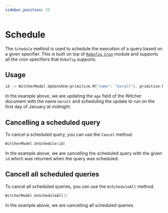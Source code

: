 ```yaml
---
sidebar_position: 25
---
```


# Schedule

The `Schedule` method is used to schedule the execution of a query based on a given specifier. This is built on top of [`Robofig Cron`](https://pkg.go.dev/github.com/robfig/cron/v3) module and supports all the cron specifiers that `Robofig` supports.

## Usage

```go
id := WitcherModel.UpdateOne(primitive.M{"name": "Geralt"}, primitive.M{"age": 101}).Schedule("0 0 1 1 *").Exec().(int)
```

In the example above, we are updating the `age` field of the Witcher document with the name `Geralt` and scheduling the update to run on the first day of January at midnight.

## Cancelling a scheduled query

To cancel a scheduled query, you can use the `Cancel` method.

```go
WitcherModel.UnSchedule(id)
```

In the example above, we are cancelling the scheduled query with the given `id` which was returned when the query was scheduled.

## Cancell all scheduled queries

To cancel all scheduled queries, you can use the `UnScheduleAll` method.

```go
WitcherModel.UnScheduleAll()
```

In the example above, we are cancelling all scheduled queries.
